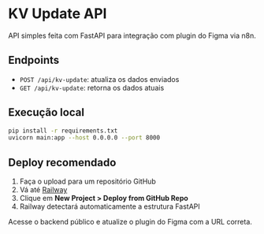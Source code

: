 # KV Update API

API simples feita com FastAPI para integração com plugin do Figma via n8n.

## Endpoints

- `POST /api/kv-update`: atualiza os dados enviados
- `GET /api/kv-update`: retorna os dados atuais

## Execução local

```bash
pip install -r requirements.txt
uvicorn main:app --host 0.0.0.0 --port 8000
```

## Deploy recomendado

1. Faça o upload para um repositório GitHub
2. Vá até [Railway](https://railway.app)
3. Clique em **New Project > Deploy from GitHub Repo**
4. Railway detectará automaticamente a estrutura FastAPI

Acesse o backend público e atualize o plugin do Figma com a URL correta.

